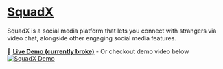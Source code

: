 # [SquadX](https://squax.devrohit.tech)

SquadX is a social media platform that lets you connect with strangers via video chat, alongside other engaging social media features. 

🔴 **[Live Demo (currently broke)](http://SquadX.devrohit.tech/)** - Or checkout demo video below
[![SquadX Demo](https://img.youtube.com/vi/DlcM5WlSlDs/0.jpg)](https://www.youtube.com/watch?v=DlcM5WlSlDs)
